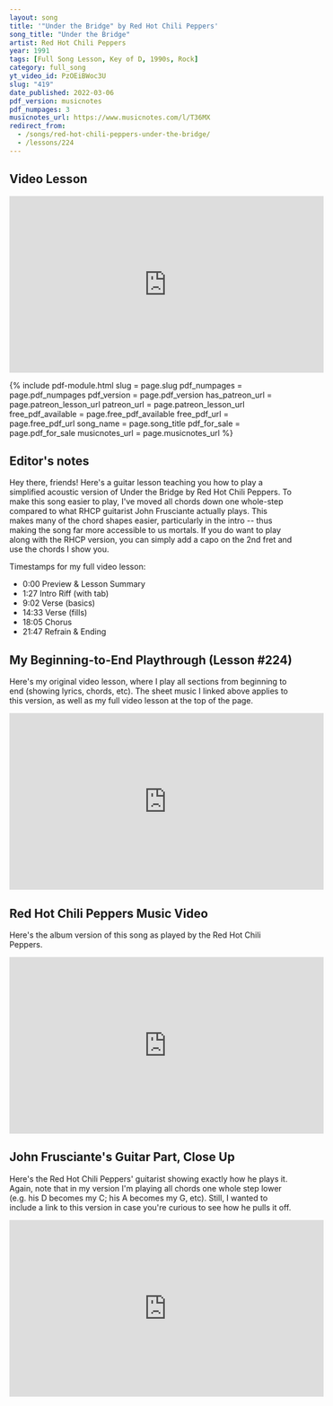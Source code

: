 ```yaml
---
layout: song
title: '"Under the Bridge" by Red Hot Chili Peppers'
song_title: "Under the Bridge"
artist: Red Hot Chili Peppers
year: 1991
tags: [Full Song Lesson, Key of D, 1990s, Rock]
category: full_song
yt_video_id: PzOEiBWoc3U
slug: "419"
date_published: 2022-03-06
pdf_version: musicnotes
pdf_numpages: 3
musicnotes_url: https://www.musicnotes.com/l/T36MX
redirect_from:
  - /songs/red-hot-chili-peppers-under-the-bridge/
  - /lessons/224
---
```


## Video Lesson

<iframe width="560" height="315" src="https://www.youtube.com/embed/{{page.yt_video_id}}" frameborder="0" allow="accelerometer; autoplay; encrypted-media; gyroscope; picture-in-picture" allowfullscreen></iframe>

{% include pdf-module.html slug = page.slug pdf_numpages = page.pdf_numpages pdf_version = page.pdf_version has_patreon_url = page.patreon_lesson_url patreon_url = page.patreon_lesson_url free_pdf_available = page.free_pdf_available free_pdf_url = page.free_pdf_url song_name = page.song_title pdf_for_sale = page.pdf_for_sale musicnotes_url = page.musicnotes_url %}

## Editor's notes

Hey there, friends! Here's a guitar lesson teaching you how to play a simplified acoustic version of Under the Bridge by Red Hot Chili Peppers. To make this song easier to play, I've moved all chords down one whole-step compared to what RHCP guitarist John Frusciante actually plays. This makes many of the chord shapes easier, particularly in the intro -- thus making the song far more accessible to us mortals. If you do want to play along with the RHCP version, you can simply add a capo on the 2nd fret and use the chords I show you.

Timestamps for my full video lesson:

- 0:00 Preview & Lesson Summary
- 1:27 Intro Riff (with tab)
- 9:02 Verse (basics)
- 14:33 Verse (fills)
- 18:05 Chorus
- 21:47 Refrain & Ending

## My Beginning-to-End Playthrough (Lesson #224)

Here's my original video lesson, where I play all sections from beginning to end (showing lyrics, chords, etc). The sheet music I linked above applies to this version, as well as my full video lesson at the top of the page.

<iframe width="560" height="315" src="https://www.youtube.com/embed/F2LbsW-wmdY" frameborder="0" allow="accelerometer; autoplay; encrypted-media; gyroscope; picture-in-picture" allowfullscreen></iframe>

## Red Hot Chili Peppers Music Video

Here's the album version of this song as played by the Red Hot Chili Peppers.

<iframe width="560" height="315" src="https://www.youtube.com/embed/lwlogyj7nFE" frameborder="0" allow="accelerometer; autoplay; encrypted-media; gyroscope; picture-in-picture" allowfullscreen></iframe>

## John Frusciante's Guitar Part, Close Up

Here's the Red Hot Chili Peppers' guitarist showing exactly how he plays it. Again, note that in my version I'm playing all chords one whole step lower (e.g. his D becomes my C; his A becomes my G, etc). Still, I wanted to include a link to this version in case you're curious to see how he pulls it off.

<iframe width="560" height="315" src="https://www.youtube.com/embed/ILvNcif_f3E" frameborder="0" allow="accelerometer; autoplay; encrypted-media; gyroscope; picture-in-picture" allowfullscreen></iframe>

<!-- https://www.youtube.com/watch?v=ILvNcif_f3E -->
